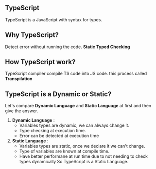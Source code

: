 ## TypeScript
TypeScript is a JavaScript with syntax for types.

## Why TypeScript?
Detect error without running the code. **Static Typed Checking**

## How TypeScript work?
TypeScript compiler compile TS code into JS code. this process called **Transpilation**

## TypeScript is a Dynamic or Static?
Let's compare **Dynamic Language** and **Static Language** at first and then give the answer.
1. **Dynamic Language** : 
    - Variables types are dynamic, we can always change it.
    - Type checking at execution time.
    - Error can be detected at execution time
2. **Static Language** :
    - Variables types are static, once we declare it we can't change.
    - Type of variables are known at compile time.
    - Have better performane at run time due to not needing to check types dynamically
So TypeScript is a Static Language.

